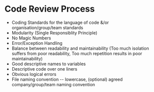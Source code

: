 # Code Review Process

* Coding Standards for the language of code &/or organisation/group/team standards
* Modularity (Single Responsiblity Principle)
* No Magic Numbers
* Error/Exception Handling
* Balance between readability and maintainability (Too much isolation suffers from poor readability, Too much repetition results in poor maintainability)
* Good descriptive names to variables
* Descriptive code over one liners
* Obvious logical errors
* File naming convention -- lowercase, (optional) agreed company/group/team naming convention